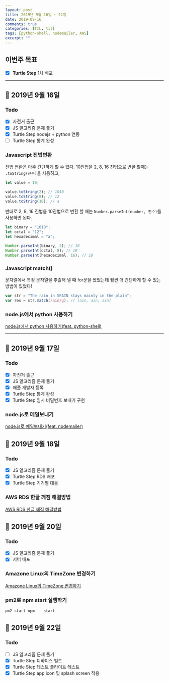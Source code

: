 ```yaml
---
layout: post
title: 2019년 9월 16일 ~ 22일
date: 2019-09-16
comments: true
categories: [TIL, til]
tags: [python-shell, nodemailer, AWS]
excerpt: ""
---
```


## 이번주 목표

- [x] **Turtle Step** 1차 배포

---

## 📅 2019년 9월 16일

### Todo

- [x] 자전거 출근
- [x] JS 알고리즘 문제 풀기
- [x] Turtle Step nodejs + python 연동
- [ ] Turtle Step 통계 완성

### Javascript 진법변환

진법 변환은 아주 간단하게 할 수 있다.
10진법을 2, 8, 16 진법으로 변환 할때는 `.toString(진수)`을 사용하고,

```javascript
let value = 10;

value.toString(2); // 1010
value.toString(8); // 12
value.toString(16); // a
```

반대로 2, 8, 16 진법을 10진법으로 변환 할 때는 `Number.parseInt(number, 진수)`를 사용하면 된다.

```javascript
let binary = "1010";
let octal = "12";
let hexadecimal = "a";

Number.parseInt(binary, 2); // 10
Number.parseInt(octal, 8); // 10
Number.parseInt(hexadecimal, 16); // 10
```

### Javascript match()

문자열에서 특정 문자열을 추출해 낼 때 for문을 썼었는데 훨씬 더 간단하게 할 수 있는 방법이 있었다!

```javascript
var str = "The rain in SPAIN stays mainly in the plain";
var res = str.match(/ain/g); // [ain, ain, ain]
```

### node.js에서 python 사용하기

[node.js에서 python 사용하기(feat. python-shell)](/study/nodejs/node.js에서-python-사용하기/)

---

## 📅 2019년 9월 17일

### Todo

- [x] 자전거 출근
- [x] JS 알고리즘 문제 풀기
- [x] 애플 개발자 등록
- [x] Turtle Step 통계 완성
- [x] Turtle Step 임시 비밀번호 보내기 구현

### node.js로 메일보내기

[node.js로 메일보내기(feat. nodemailer)](/study/nodejs/node.js로-메일보내기/)

## 📅 2019년 9월 18일

### Todo

- [x] JS 알고리즘 문제 풀기
- [x] Turtle Step RDS 배포
- [x] Turtle Step 기기별 대응

### AWS RDS 한글 깨짐 해결방법

[AWS RDS 한글 깨짐 해결방법](/study/etc/AWS-RDS-한글-깨짐-해결방법/)

## 📅 2019년 9월 20일

### Todo

- [x] JS 알고리즘 문제 풀기
- [x] 서버 배포

### Amazone Linux의 TimeZone 변경하기

[Amazone Linux의 TimeZone 변경하기](/study/etc/Amazone-Linux의-TimeZone-변경하기/)

### pm2로 npm start 실행하기

```bash
pm2 start npm -- start
```

## 📅 2019년 9월 22일

### Todo

- [ ] JS 알고리즘 문제 풀기
- [x] Turtle Step 디바이스 빌드
- [x] Turtle Step 테스트 플라이트 테스트
- [x] Turtle Step app icon 및 splash screen 적용
